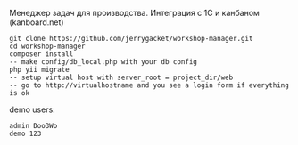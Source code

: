 Менеджер задач для производства. Интеграция с 1С и канбаном (kanboard.net) 

    git clone https://github.com/jerrygacket/workshop-manager.git
    cd workshop-manager
    composer install
    -- make config/db_local.php with your db config
    php yii migrate
    -- setup virtual host with server_root = project_dir/web
    -- go to http://virtualhostname and you see a login form if everything is ok

demo users:

    admin Doo3Wo
    demo 123
